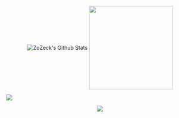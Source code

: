 <!--- stats -->
<p align="center">
  <img align="center" src="https://github-readme-stats-zozeck.vercel.app.app/api?username=zozeck&include_all_commits=true&count_private=true&show_icons=true&line_height=20&title_color=7A7ADB&icon_color=2234AE&text_color=D3D3D3&bg_color=0,000000,130F40" alt="ZoZeck's Github Stats">
  <img align="center" src="https://github.com/7oSkaaa/7oSkaaa/blob/main/Images/Right_Side.gif?raw=true" width = 225px>
</p>

<!--horizontal divider(gradiant)-->
<img src="https://user-images.githubusercontent.com/73097560/115834477-dbab4500-a447-11eb-908a-139a6edaec5c.gif">

<!--tech stack icons-->
<p align="center">
  <a href="https://skillicons.dev">
    <img src="https://skillicons.dev/icons?i=aws,css,discord,docker,github,html,js,linux,md,nodejs,postman,py,vscode&perline=14" />
  </a>
</p>
